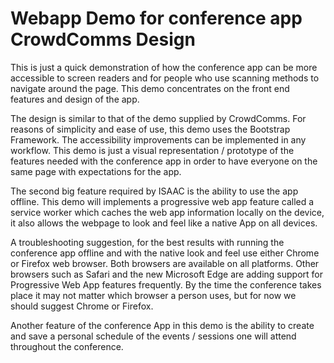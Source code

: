 # Webapp Demo for conference app CrowdComms Design

This is just a quick demonstration of how the conference app can be more accessible to screen readers and for people who use scanning methods to navigate around the page. This demo concentrates on the front end features and design of the app.   

The design is similar to that of the demo supplied by CrowdComms. For reasons of simplicity and ease of use, this demo uses the Bootstrap Framework. The accessibility improvements can be implemented in any workflow. This demo is just a visual representation / prototype of the features needed with the conference app in order to have everyone on the same page with expectations for the app.  

The second big feature required by ISAAC is the ability to use the app offline. This demo will implements a progressive web app feature called a service worker which caches the web app information locally on the device, it also allows the webpage to look and feel like a native App on all devices.  

A troubleshooting suggestion, for the best results with running the conference app offline and with the native look and feel use either Chrome or Firefox web browser. Both browsers are available on all platforms. Other browsers such as Safari and the new Microsoft Edge are adding support for Progressive Web App features frequently. By the time the conference takes place it may not matter which browser a person uses, but for now we should suggest Chrome or Firefox.  

Another feature of the conference App in this demo is the ability to create and save a personal schedule of the events / sessions one will attend throughout the conference. 